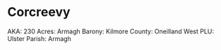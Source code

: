 # Corcreevy

AKA: 230
Acres: Armagh
Barony: Kilmore
County: Oneilland West
PLU: Ulster
Parish: Armagh